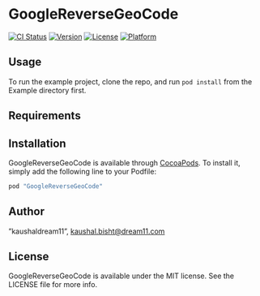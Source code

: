# GoogleReverseGeoCode

[![CI Status](http://img.shields.io/travis/”kaushaldream11”/GoogleReverseGeoCode.svg?style=flat)](https://travis-ci.org/”kaushaldream11”/GoogleReverseGeoCode)
[![Version](https://img.shields.io/cocoapods/v/GoogleReverseGeoCode.svg?style=flat)](http://cocoapods.org/pods/GoogleReverseGeoCode)
[![License](https://img.shields.io/cocoapods/l/GoogleReverseGeoCode.svg?style=flat)](http://cocoapods.org/pods/GoogleReverseGeoCode)
[![Platform](https://img.shields.io/cocoapods/p/GoogleReverseGeoCode.svg?style=flat)](http://cocoapods.org/pods/GoogleReverseGeoCode)

## Usage

To run the example project, clone the repo, and run `pod install` from the Example directory first.

## Requirements

## Installation

GoogleReverseGeoCode is available through [CocoaPods](http://cocoapods.org). To install
it, simply add the following line to your Podfile:

```ruby
pod "GoogleReverseGeoCode"
```

## Author

”kaushaldream11”, kaushal.bisht@dream11.com

## License

GoogleReverseGeoCode is available under the MIT license. See the LICENSE file for more info.
